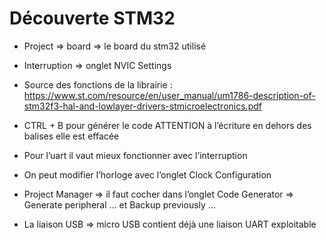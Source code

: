 # Découverte STM32

* Project => board => le board du stm32 utilisé

* Interruption => onglet NVIC Settings 

* Source des fonctions de la librairie : 
  https://www.st.com/resource/en/user_manual/um1786-description-of-stm32f3-hal-and-lowlayer-drivers-stmicroelectronics.pdf

* CTRL + B pour générer le code ATTENTION à l’écriture en dehors des balises elle est effacée 

* Pour l’uart il vaut mieux fonctionner avec l’interruption

* On peut modifier l’horloge avec l’onglet Clock Configuration

* Project Manager => il faut cocher dans l’onglet Code Generator => Generate peripheral … et Backup previously …

* La liaison USB => micro USB contient déjà une liaison UART exploitable


